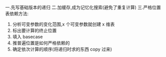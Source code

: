 一.先写基础版本的递归
二.加缓存,成为记忆化搜索(避免了重复计算)
三.严格位置表依赖方法:

1. 分析可变参数的变化范围,x 个可变参数就创建 x 维表
2. 标出要计算的终止位置
3. 填入 basecase
4. 推普遍位置是如何严格依赖的
5. 确定依次计算的顺序(将递归时求的东西 copy 过来)
